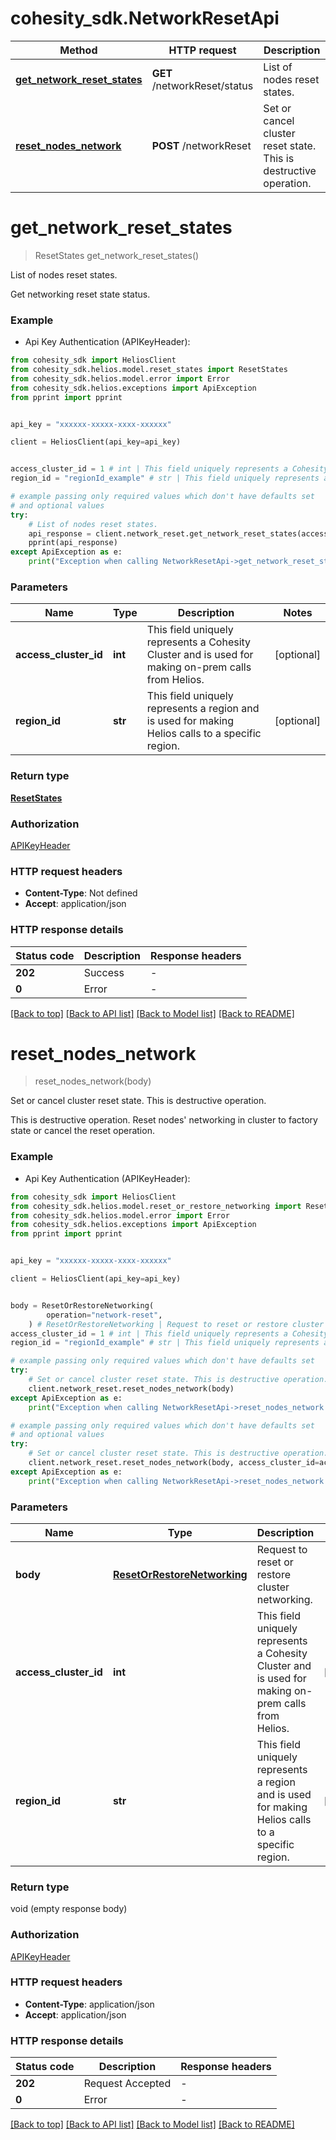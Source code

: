# cohesity_sdk.NetworkResetApi


Method | HTTP request | Description
------------- | ------------- | -------------
[**get_network_reset_states**](NetworkResetApi.md#get_network_reset_states) | **GET** /networkReset/status | List of nodes reset states.
[**reset_nodes_network**](NetworkResetApi.md#reset_nodes_network) | **POST** /networkReset | Set or cancel cluster reset state. This is destructive operation.


# **get_network_reset_states**
> ResetStates get_network_reset_states()

List of nodes reset states.

Get networking reset state status.

### Example

* Api Key Authentication (APIKeyHeader):
```python
from cohesity_sdk import HeliosClient
from cohesity_sdk.helios.model.reset_states import ResetStates
from cohesity_sdk.helios.model.error import Error
from cohesity_sdk.helios.exceptions import ApiException
from pprint import pprint


api_key = "xxxxxx-xxxxx-xxxx-xxxxxx"

client = HeliosClient(api_key=api_key)


access_cluster_id = 1 # int | This field uniquely represents a Cohesity Cluster and is used for making on-prem calls from Helios. (optional)
region_id = "regionId_example" # str | This field uniquely represents a region and is used for making Helios calls to a specific region. (optional)

# example passing only required values which don't have defaults set
# and optional values
try:
	# List of nodes reset states.
	api_response = client.network_reset.get_network_reset_states(access_cluster_id=access_cluster_id, region_id=region_id)
	pprint(api_response)
except ApiException as e:
	print("Exception when calling NetworkResetApi->get_network_reset_states: %s\n" % e)
```


### Parameters

Name | Type | Description  | Notes
------------- | ------------- | ------------- | -------------
 **access_cluster_id** | **int**| This field uniquely represents a Cohesity Cluster and is used for making on-prem calls from Helios. | [optional]
 **region_id** | **str**| This field uniquely represents a region and is used for making Helios calls to a specific region. | [optional]

### Return type

[**ResetStates**](ResetStates.md)

### Authorization

[APIKeyHeader](../README.md#APIKeyHeader)

### HTTP request headers

 - **Content-Type**: Not defined
 - **Accept**: application/json


### HTTP response details
| Status code | Description | Response headers |
|-------------|-------------|------------------|
**202** | Success |  -  |
**0** | Error |  -  |

[[Back to top]](#) [[Back to API list]](../README.md#documentation-for-api-endpoints) [[Back to Model list]](../README.md#documentation-for-models) [[Back to README]](../README.md)

# **reset_nodes_network**
> reset_nodes_network(body)

Set or cancel cluster reset state. This is destructive operation.

This is destructive operation. Reset nodes' networking in cluster to factory state or cancel the reset operation.

### Example

* Api Key Authentication (APIKeyHeader):
```python
from cohesity_sdk import HeliosClient
from cohesity_sdk.helios.model.reset_or_restore_networking import ResetOrRestoreNetworking
from cohesity_sdk.helios.model.error import Error
from cohesity_sdk.helios.exceptions import ApiException
from pprint import pprint


api_key = "xxxxxx-xxxxx-xxxx-xxxxxx"

client = HeliosClient(api_key=api_key)


body = ResetOrRestoreNetworking(
        operation="network-reset",
    ) # ResetOrRestoreNetworking | Request to reset or restore cluster networking.
access_cluster_id = 1 # int | This field uniquely represents a Cohesity Cluster and is used for making on-prem calls from Helios. (optional)
region_id = "regionId_example" # str | This field uniquely represents a region and is used for making Helios calls to a specific region. (optional)

# example passing only required values which don't have defaults set
try:
	# Set or cancel cluster reset state. This is destructive operation.
	client.network_reset.reset_nodes_network(body)
except ApiException as e:
	print("Exception when calling NetworkResetApi->reset_nodes_network: %s\n" % e)

# example passing only required values which don't have defaults set
# and optional values
try:
	# Set or cancel cluster reset state. This is destructive operation.
	client.network_reset.reset_nodes_network(body, access_cluster_id=access_cluster_id, region_id=region_id)
except ApiException as e:
	print("Exception when calling NetworkResetApi->reset_nodes_network: %s\n" % e)
```


### Parameters

Name | Type | Description  | Notes
------------- | ------------- | ------------- | -------------
 **body** | [**ResetOrRestoreNetworking**](ResetOrRestoreNetworking.md)| Request to reset or restore cluster networking. |
 **access_cluster_id** | **int**| This field uniquely represents a Cohesity Cluster and is used for making on-prem calls from Helios. | [optional]
 **region_id** | **str**| This field uniquely represents a region and is used for making Helios calls to a specific region. | [optional]

### Return type

void (empty response body)

### Authorization

[APIKeyHeader](../README.md#APIKeyHeader)

### HTTP request headers

 - **Content-Type**: application/json
 - **Accept**: application/json


### HTTP response details
| Status code | Description | Response headers |
|-------------|-------------|------------------|
**202** | Request Accepted |  -  |
**0** | Error |  -  |

[[Back to top]](#) [[Back to API list]](../README.md#documentation-for-api-endpoints) [[Back to Model list]](../README.md#documentation-for-models) [[Back to README]](../README.md)

